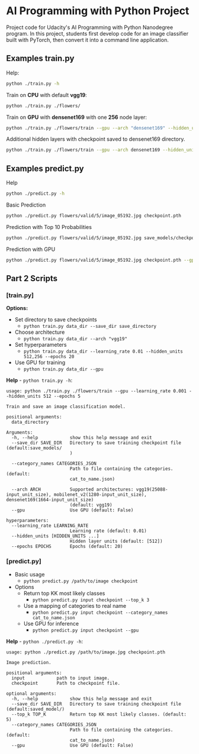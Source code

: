 # AI Programming with Python Project

Project code for Udacity's AI Programming with Python Nanodegree program. In this project, students first develop code for an image classifier built with PyTorch, then convert it into a command line application.


## Examples train.py

Help:
```bash
python ./train.py -h
```

Train on **CPU** with default **vgg19**:
```bash
python ./train.py ./flowers/
```

Train on **GPU** with **densenet169** with one **256** node layer:
```bash
python ./train.py ./flowers/train --gpu --arch "densenet169" --hidden_units 1024 --epochs 5
```

Additional hidden layers with checkpoint saved to densenet169 directory.
```bash
python ./train.py ./flowers/train --gpu --arch densenet169 --hidden_units 1024,512 --save_dir saved_models/
```

## Examples predict.py

Help
```bash
python ./predict.py -h
```

Basic Prediction
```bash
python ./predict.py flowers/valid/5/image_05192.jpg checkpoint.pth
```

Prediction with Top 10 Probabilities
```bash
python ./predict.py flowers/valid/5/image_05192.jpg save_models/checkpoint.pth --top_k 10
```

Prediction with GPU
```bash
python ./predict.py flowers/valid/5/image_05192.jpg checkpoint.pth --gpu
```


## Part 2 Scripts

### [train.py]

**Options:**

- Set directory to save checkpoints
    - `python train.py data_dir --save_dir save_directory`
- Choose architecture
    - `python train.py data_dir --arch "vgg19"`
- Set hyperparameters
    - `python train.py data_dir --learning_rate 0.01 --hidden_units 512,256 --epochs 20`
- Use GPU for training
    - `python train.py data_dir --gpu`

**Help** - `python train.py -h`:
```plain
usage: python ./train.py ./flowers/train --gpu --learning_rate 0.001 --hidden_units 512 --epochs 5

Train and save an image classification model.

positional arguments:
  data_directory

Arguments:
  -h, --help            show this help message and exit
  --save_dir SAVE_DIR   Directory to save training checkpoint file (default:save_models/
                        )

  --category_names CATEGORIES_JSON
                        Path to file containing the categories. (default:
                        cat_to_name.json)

  --arch ARCH           Supported architectures: vgg19(25088-input_unit_size), mobilenet_v2(1280-input_unit_size), densenet169(1664-input_unit_size)
                        (default: vgg19)
  --gpu                 Use GPU (default: False)

hyperparameters:
  --learning_rate LEARNING_RATE
                        Learning rate (default: 0.01)
  --hidden_units [HIDDEN_UNITS ...]
                        Hidden layer units (default: [512])
  --epochs EPOCHS       Epochs (default: 20)
```

### [predict.py]

- Basic usage
    - `python predict.py /path/to/image checkpoint`
- Options
    - Return top KK most likely classes
        - `python predict.py input checkpoint --top_k 3`
    - Use a mapping of categories to real name
        - `python predict.py input checkpoint --category_names cat_to_name.json`
    - Use GPU for inference
        - `python predict.py input checkpoint --gpu`

**Help** - `python ./predict.py -h`:
```plain
usage: python ./predict.py /path/to/image.jpg checkpoint.pth

Image prediction.

positional arguments:
  input            path to input image.
  checkpoint       Path to checkpoint file.

optional arguments:
  -h, --help            show this help message and exit
  --save_dir SAVE_DIR   Directory to save training checkpoint file (default:saved_model/)
  --top_k TOP_K         Return top KK most likely classes. (default: 5)
  --category_names CATEGORIES_JSON
                        Path to file containing the categories. (default:
                        cat_to_name.json)
  --gpu                 Use GPU (default: False)

```

